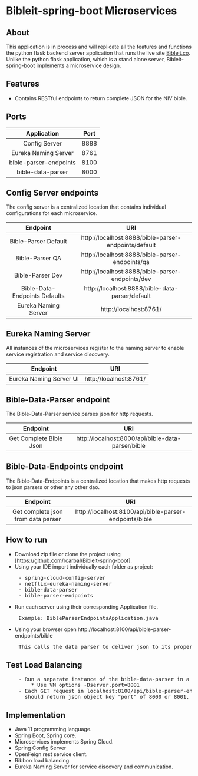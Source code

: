 # Bibleit-spring-boot Microservices

## About
This application is in process and will replicate all the features and functions the python flask backend server application that runs the live site [Bibleit.co](https://www.bibleit.co/).
 Unlike the python flask application, which is a stand alone server, Bibleit-spring-boot implements a microservice design.


## Features
- Contains RESTful endpoints to return complete JSON for the NIV bible.

## Ports
 Application | Port|
| :---: | :---: |
| Config Server | 8888 |
| Eureka Naming Server | 8761 |
| bible-parser-endpoints | 8100 |
| bible-data-parser | 8000 |

## Config Server endpoints

The config server is a centralized location that contains individual configurations for each microservice.

 Endpoint | URI|
| :---: | :---: |
| Bible-Parser Default| http://localhost:8888/bible-parser-endpoints/default |
| Bible-Parser QA| http://localhost:8888/bible-parser-endpoints/qa |
| Bible-Parser Dev| http://localhost:8888/bible-parser-endpoints/dev |
|Bible-Data-Endpoints Defaults| http://localhost:8888/bible-data-parser/default|
|Eureka Naming Server| http://localhost:8761/|

## Eureka Naming Server
All instances of the microservices register to the naming server to enable service registration
and service discovery. 

 Endpoint | URI|
| :---: | :---: |
| Eureka Naming Server UI | http://localhost:8761/


## Bible-Data-Parser endpoint

The Bible-Data-Parser service parses json for http requests. 

 Endpoint | URI|
| :---: | :---: |
| Get Complete Bible Json | http://localhost:8000/api/bible-data-parser/bible

## Bible-Data-Endpoints endpoint

The Bible-Data-Endpoints is a centralized location that makes http requests to json parsers or other
any other dao.

 |Endpoint | URI|
 | :---: | :---: |
 |Get complete json from data parser | http://localhost:8100/api/bible-parser-endpoints/bible |


## How to run
* Download zip file or clone the project using [https://github.com/rcarbal/Bibleit-spring-boot].
* Using your IDE import individually each folder as project:
<pre>
    - spring-cloud-config-server
    - netflix-eureka-naming-server
    - bible-data-parser
    - bible-parser-endpoints    
</pre>
* Run each server using their corresponding Application file.
<pre>
    Example: BibleParserEndpointsApplication.java
</pre>
* Using your browser open http://localhost:8100/api/bible-parser-endpoints/bible
<pre>
    This calls the data parser to deliver json to its proper endpoint.
</pre>

## Test Load Balancing
<pre>
    - Run a separate instance of the bible-data-parser in a port 8001
        * Use VM options -Dserver.port=8001
    - Each GET request in localhost:8100/api/bible-parser-endpoints-feign/bible
      should return json object key "port" of 8000 or 8001.
</pre>
  
## Implementation
- Java 11 programming language.
- Spring Boot, Spring core.
- Microservices implements Spring Cloud.
- Spring Config Server
- OpenFeign rest service client.
- Ribbon load balancing.
- Eureka Naming Server for service discovery and communication.

